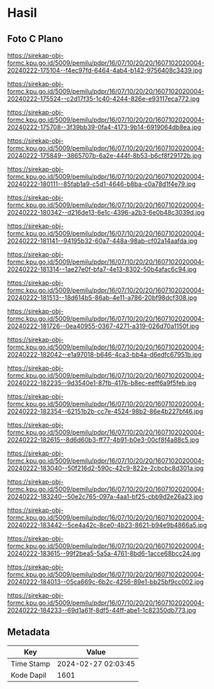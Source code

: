 # Hasil

## Foto C Plano

https://sirekap-obj-formc.kpu.go.id/5009/pemilu/pdpr/16/07/10/20/20/1607102020004-20240222-175104--f4ec97fd-6464-4ab4-b142-9756408c3439.jpg

https://sirekap-obj-formc.kpu.go.id/5009/pemilu/pdpr/16/07/10/20/20/1607102020004-20240222-175524--c2d17f35-1c40-4244-826e-e93117eca772.jpg

https://sirekap-obj-formc.kpu.go.id/5009/pemilu/pdpr/16/07/10/20/20/1607102020004-20240222-175708--3f39bb39-0fa4-4173-9b14-6919064db8ea.jpg

https://sirekap-obj-formc.kpu.go.id/5009/pemilu/pdpr/16/07/10/20/20/1607102020004-20240222-175849--3865707b-6a2e-444f-8b53-b6cf8f29172b.jpg

https://sirekap-obj-formc.kpu.go.id/5009/pemilu/pdpr/16/07/10/20/20/1607102020004-20240222-180111--85fab1a9-c5d1-4646-b8ba-c0a78d1f4e79.jpg

https://sirekap-obj-formc.kpu.go.id/5009/pemilu/pdpr/16/07/10/20/20/1607102020004-20240222-180342--d216de13-6e1c-4396-a2b3-6e0b48c3039d.jpg

https://sirekap-obj-formc.kpu.go.id/5009/pemilu/pdpr/16/07/10/20/20/1607102020004-20240222-181141--94195b32-60a7-448a-98ab-cf02a14aafda.jpg

https://sirekap-obj-formc.kpu.go.id/5009/pemilu/pdpr/16/07/10/20/20/1607102020004-20240222-181314--1ae27e0f-bfa7-4e13-8302-50b4afac6c94.jpg

https://sirekap-obj-formc.kpu.go.id/5009/pemilu/pdpr/16/07/10/20/20/1607102020004-20240222-181513--18d614b5-86ab-4e11-a786-20bf98dcf308.jpg

https://sirekap-obj-formc.kpu.go.id/5009/pemilu/pdpr/16/07/10/20/20/1607102020004-20240222-181726--0ea40955-0367-4271-a319-026d70a1150f.jpg

https://sirekap-obj-formc.kpu.go.id/5009/pemilu/pdpr/16/07/10/20/20/1607102020004-20240222-182042--e1a97018-b646-4ca3-bb4a-d6edfc67951b.jpg

https://sirekap-obj-formc.kpu.go.id/5009/pemilu/pdpr/16/07/10/20/20/1607102020004-20240222-182235--9d3540e1-87fb-417b-b8ec-eeff6a9f5feb.jpg

https://sirekap-obj-formc.kpu.go.id/5009/pemilu/pdpr/16/07/10/20/20/1607102020004-20240222-182354--62151b2b-cc7e-4524-98b2-86e4b227bf46.jpg

https://sirekap-obj-formc.kpu.go.id/5009/pemilu/pdpr/16/07/10/20/20/1607102020004-20240222-182615--8d6d60b3-ff77-4b91-b0e3-00cf8f4a88c5.jpg

https://sirekap-obj-formc.kpu.go.id/5009/pemilu/pdpr/16/07/10/20/20/1607102020004-20240222-183040--50f216d2-590c-42c9-822e-2cbcbc8d301a.jpg

https://sirekap-obj-formc.kpu.go.id/5009/pemilu/pdpr/16/07/10/20/20/1607102020004-20240222-183240--50e2c765-097a-4aa1-bf25-cbb9d2e26a23.jpg

https://sirekap-obj-formc.kpu.go.id/5009/pemilu/pdpr/16/07/10/20/20/1607102020004-20240222-183442--5ce4a42c-8ce0-4b23-8621-b94e9b4866a5.jpg

https://sirekap-obj-formc.kpu.go.id/5009/pemilu/pdpr/16/07/10/20/20/1607102020004-20240222-183615--99f2bea5-5a5a-4761-8bd6-1acce68bcc24.jpg

https://sirekap-obj-formc.kpu.go.id/5009/pemilu/pdpr/16/07/10/20/20/1607102020004-20240222-184013--05ca669c-6b2c-4256-89e1-bb25bf9cc002.jpg

https://sirekap-obj-formc.kpu.go.id/5009/pemilu/pdpr/16/07/10/20/20/1607102020004-20240222-184233--69d1a61f-8df5-44ff-abe1-1c82350db773.jpg


## Metadata

| Key        | Value               |
| ---------- | ------------------- |
| Time Stamp | 2024-02-27 02:03:45 |
| Kode Dapil | 1601                |



